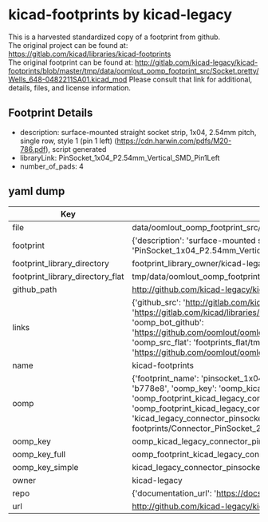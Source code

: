 # kicad-footprints by kicad-legacy  
This is a harvested standardized copy of a footprint from github.  
The original project can be found at:  
https://gitlab.com/kicad/libraries/kicad-footprints  
The original footprint can be found at:
http://gitlab.com/kicad-legacy/kicad-footprints/blob/master/tmp/data/oomlout_oomp_footprint_src/Socket.pretty/Wells_648-0482211SA01.kicad_mod
Please consult that link for additional, details, files, and license information.  
## Footprint Details
* description: surface-mounted straight socket strip, 1x04, 2.54mm pitch, single row, style 1 (pin 1 left) (https://cdn.harwin.com/pdfs/M20-786.pdf), script generated  
* libraryLink: PinSocket_1x04_P2.54mm_Vertical_SMD_Pin1Left  
* number_of_pads: 4  
## yaml dump  
| Key | Value |  
| --- | --- |  
| file | data/oomlout_oomp_footprint_src/kicad-footprints/Connector_PinSocket_2.54mm.pretty/PinSocket_1x04_P2.54mm_Vertical_SMD_Pin1Left.kicad_mod |  
| footprint | {'description': 'surface-mounted straight socket strip, 1x04, 2.54mm pitch, single row, style 1 (pin 1 left) (https://cdn.harwin.com/pdfs/M20-786.pdf), script generated', 'libraryLink': 'PinSocket_1x04_P2.54mm_Vertical_SMD_Pin1Left', 'number_of_pads': 4} |  
| footprint_library_directory | footprint_library_owner/kicad-legacy_kicad-footprints |  
| footprint_library_directory_flat | tmp/data/oomlout_oomp_footprint_src/footprints_flat/kicad_legacy_connector_pinsocket_2_54mm_pinsocket_1x04_p2_54mm_vertical_smd_pin1left/working |  
| github_path | http://github.com/kicad-legacy/kicad-footprints/blob/master/tmp/data/oomlout_oomp_footprint_src/Connector_PinSocket_2.54mm.pretty/PinSocket_1x04_P2.54mm_Vertical_SMD_Pin1Left.kicad_mod |  
| links | {'github_src': 'http://gitlab.com/kicad-legacy/kicad-footprints/blob/master/tmp/data/oomlout_oomp_footprint_src/Socket.pretty/Wells_648-0482211SA01.kicad_mod', 'github_src_repo': 'https://gitlab.com/kicad/libraries/kicad-footprints', 'oomp_bot': 'tmp/data/oomlout_oomp_footprint_src/footprints/kicad_legacy_connector_pinsocket_2_54mm_pinsocket_1x04_p2_54mm_vertical_smd_pin1left/working', 'oomp_bot_github': 'https://github.com/oomlout/oomlout_oomp_footprint_bot/tree/main/tmp/data/oomlout_oomp_footprint_src/footprints/kicad_legacy_connector_pinsocket_2_54mm_pinsocket_1x04_p2_54mm_vertical_smd_pin1left/working', 'oomp_src_flat': 'footprints_flat/tmp/data/oomlout_oomp_footprint_src/footprints_flat/kicad_legacy_connector_pinsocket_2_54mm_pinsocket_1x04_p2_54mm_vertical_smd_pin1left/working', 'oomp_src_flat_github': 'https://github.com/oomlout/oomlout_oomp_footprint_src/tree/main/tmp/data/oomlout_oomp_footprint_src/footprints_flat/kicad_legacy_connector_pinsocket_2_54mm_pinsocket_1x04_p2_54mm_vertical_smd_pin1left/working'} |  
| name | kicad-footprints |  
| oomp | {'footprint_name': 'pinsocket_1x04_p2_54mm_vertical_smd_pin1left', 'library_name': 'connector_pinsocket_2_54mm', 'md5': 'b778e88ce617d13b7da0e9cb7e8d7124', 'md5_10': 'b778e88ce6', 'md5_5': 'b778e', 'md5_6': 'b778e8', 'oomp_key': 'oomp_kicad_legacy_connector_pinsocket_2_54mm_pinsocket_1x04_p2_54mm_vertical_smd_pin1left', 'oomp_key_extra': 'oomp_footprint_kicad_legacy_connector_pinsocket_2_54mm_pinsocket_1x04_p2_54mm_vertical_smd_pin1left', 'oomp_key_full': 'oomp_footprint_kicad_legacy_connector_pinsocket_2_54mm_pinsocket_1x04_p2_54mm_vertical_smd_pin1left_b778e8', 'oomp_key_simple': 'kicad_legacy_connector_pinsocket_2_54mm_pinsocket_1x04_p2_54mm_vertical_smd_pin1left', 'original_filename': 'data/oomlout_oomp_footprint_src/kicad-footprints/Connector_PinSocket_2.54mm.pretty/PinSocket_1x04_P2.54mm_Vertical_SMD_Pin1Left.kicad_mod', 'owner_name': 'kicad_legacy'} |  
| oomp_key | oomp_kicad_legacy_connector_pinsocket_2_54mm_pinsocket_1x04_p2_54mm_vertical_smd_pin1left |  
| oomp_key_full | oomp_footprint_kicad_legacy_connector_pinsocket_2_54mm_pinsocket_1x04_p2_54mm_vertical_smd_pin1left |  
| oomp_key_simple | kicad_legacy_connector_pinsocket_2_54mm_pinsocket_1x04_p2_54mm_vertical_smd_pin1left |  
| owner | kicad-legacy |  
| repo | {'documentation_url': 'https://docs.github.com/rest/repos/repos#get-a-repository', 'message': 'Not Found'} |  
| url | http://github.com/kicad-legacy/kicad-footprints |  

